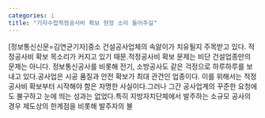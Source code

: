 ```yaml
---
categories: i
title: "기자수첩적정공사비 확보 현장 소리 들어주길"
---
```

[정보통신신문=김연균기자]중소 건설공사업체의 속앓이가 치유될지 주목받고 있다. 적정공사비 확보 목소리가 커지고 있기 때문.적정공사비 확보 문제는 비단 건설업종만의 문제는 아니다. 정보통신공사를 비롯해 전기, 소방공사도 같은 걱정으로 하루하루를 보내고 있다.공사업은 시공 품질과 안전 확보가 최대 관건인 업종이다. 이를 위해서는 적정공사비 확보부터 시작해야 함은 자명한 사실이다.그러나 그간 공사업계의 꾸준한 요청에도 불구하고 눈에 띄는 성과는 없었다.특히 지방자치단체에서 발주하는 소규모 공사의 경우 제도상의 한계점을 비롯해 발주자의 불